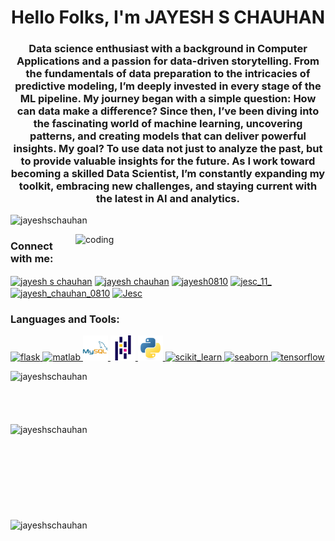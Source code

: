 <h1 align="center">Hello Folks, I'm JAYESH S CHAUHAN</h1>
<h3 align="center">Data science enthusiast with a background in Computer Applications and a passion for data-driven storytelling. From the fundamentals of data preparation to the intricacies of predictive modeling, I’m deeply invested in every stage of the ML pipeline. My journey began with a simple question: How can data make a difference? Since then, I’ve been diving into the fascinating world of machine learning, uncovering patterns, and creating models that can deliver powerful insights. My goal? To use data not just to analyze the past, but to provide valuable insights for the future. As I work toward becoming a skilled Data Scientist, I’m constantly expanding my toolkit, embracing new challenges, and staying current with the latest in AI and analytics.</h3>

<p align="left"> <img src="https://komarev.com/ghpvc/?username=jayeshschauhan&label=Profile%20views&color=0e75b6&style=flat" alt="jayeshschauhan" /> </p>
<img align="right" alt="coding" width="400" src="https://camo.githubusercontent.com/4fd57676b5d319246d2c2bc91444c3210f79345783451107ba9a07d07840b325/68747470733a2f2f696d6775722e636f6d2f32674a5a4d576f2e676966">
<h3 align="left">Connect with me:</h3>
<p align="left">
<a href="https://x.com/JayeshSChauhan6" target="https://x.com/JayeshSChauhan6"><img align="center" src="https://raw.githubusercontent.com/rahuldkjain/github-profile-readme-generator/master/src/images/icons/Social/twitter.svg" alt="jayesh s chauhan" height="30" width="40" /></a>
<a href="https://linkedin.com/in/jayesh chauhan" target="linkedin.com/in/jayeshschauhan0810"><img align="center" src="https://raw.githubusercontent.com/rahuldkjain/github-profile-readme-generator/master/src/images/icons/Social/linked-in-alt.svg" alt="jayesh chauhan" height="30" width="40" /></a>
<a href="https://kaggle.com/jayesh0810" target="https://kaggle.com/jayesh0810"><img align="center" src="https://raw.githubusercontent.com/rahuldkjain/github-profile-readme-generator/master/src/images/icons/Social/kaggle.svg" alt="jayesh0810" height="30" width="40" /></a>
<a href="https://instagram.com/jesc_11_" target="https://instagram.com/jesc_11_"><img align="center" src="https://raw.githubusercontent.com/rahuldkjain/github-profile-readme-generator/master/src/images/icons/Social/instagram.svg" alt="jesc_11_" height="30" width="40" /></a>
<a href="https://www.leetcode.com/jayesh_chauhan_0810" target="https://www.leetcode.com/jayesh_chauhan_0810"><img align="center" src="https://raw.githubusercontent.com/rahuldkjain/github-profile-readme-generator/master/src/images/icons/Social/leet-code.svg" alt="jayesh_chauhan_0810" height="30" width="40" /></a>
<a href="https://discord.gg/Jesc" target="https://discord.gg/Jesc"><img align="center" src="https://raw.githubusercontent.com/rahuldkjain/github-profile-readme-generator/master/src/images/icons/Social/discord.svg" alt="Jesc" height="30" width="40" /></a>
</p>



<h3 align="left">Languages and Tools:</h3>
<p align="left">
<a href="https://flask.palletsprojects.com/" target="_blank" rel="noreferrer"> <img src="https://www.vectorlogo.zone/logos/pocoo_flask/pocoo_flask-icon.svg" alt="flask" width="40" height="40"/> </a>
<a href="https://www.mathworks.com/" target="_blank" rel="noreferrer"> <img src="https://upload.wikimedia.org/wikipedia/commons/2/21/Matlab_Logo.png" alt="matlab" width="40" height="40"/> </a>
<a href="https://www.mysql.com/" target="_blank" rel="noreferrer"> <img src="https://raw.githubusercontent.com/devicons/devicon/master/icons/mysql/mysql-original-wordmark.svg" alt="mysql" width="40" height="40"/> </a>
<a href="https://pandas.pydata.org/" target="_blank" rel="noreferrer"> <img src="https://raw.githubusercontent.com/devicons/devicon/2ae2a900d2f041da66e950e4d48052658d850630/icons/pandas/pandas-original.svg" alt="pandas" width="40" height="40"/> </a>
<a href="https://www.python.org" target="_blank" rel="noreferrer"> <img src="https://raw.githubusercontent.com/devicons/devicon/master/icons/python/python-original.svg" alt="python" width="40" height="40"/> </a> <a href="https://scikit-learn.org/" target="_blank" rel="noreferrer"> <img src="https://upload.wikimedia.org/wikipedia/commons/0/05/Scikit_learn_logo_small.svg" alt="scikit_learn" width="40" height="40"/> </a>
<a href="https://seaborn.pydata.org/" target="_blank" rel="noreferrer"> <img src="https://seaborn.pydata.org/_images/logo-mark-lightbg.svg" alt="seaborn" width="40" height="40"/> </a>
<a href="https://www.tensorflow.org" target="_blank" rel="noreferrer"> <img src="https://www.vectorlogo.zone/logos/tensorflow/tensorflow-icon.svg" alt="tensorflow" width="40" height="40"/> </a> </p>


<img align="left" src="https://github-readme-stats.vercel.app/api/top-langs?username=jayeshschauhan&show_icons=true&theme=dark&cache_seconds=1800&locale=en&layout=compact" alt="jayeshschauhan" />
<br><br><br><br><br>
<img align="left" src="https://github-readme-stats.vercel.app/api?username=jayeshschauhan&show_icons=true&theme=dark&locale=en" alt="jayeshschauhan" />
<br><br><br><br><br><br><br><br><br>
<img align="left" src="https://github-readme-streak-stats.herokuapp.com/?user=jayeshschauhan&theme=dark" alt="jayeshschauhan" />
